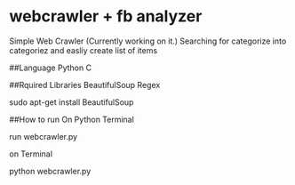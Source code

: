 # webcrawler + fb analyzer
Simple Web Crawler (Currently working on it.)
Searching for categorize into categoriez and easliy create list of items

##Language
Python
C

##Rquired Libraries
BeautifulSoup
Regex

sudo apt-get install BeautifulSoup

##How to run
On Python Terminal

 run webcrawler.py

on Terminal

python webcrawler.py

